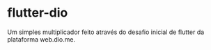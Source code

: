 # flutter-dio

Um simples multiplicador feito através do desafio inicial de flutter da plataforma web.dio.me.

